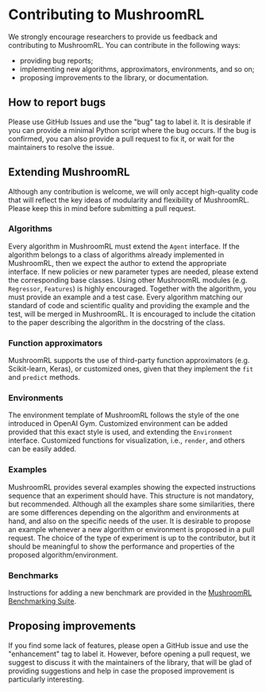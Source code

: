 Contributing to MushroomRL
==========================
We strongly encourage researchers to provide us feedback and contributing
to MushroomRL. You can contribute in the following ways:
* providing bug reports;
* implementing new algorithms, approximators, environments, and so on;
* proposing improvements to the library, or documentation.

How to report bugs
------------------
Please use GitHub Issues and use the "bug" tag to label it. It is desirable if you can provide a minimal Python script
where the bug occurs. If the bug is confirmed, you can also provide a pull request to fix it, or wait for the maintainers to
resolve the issue.

Extending MushroomRL
--------------------
Although any contribution is welcome, we will only accept high-quality code that will reflect the key ideas
of modularity and flexibility of MushroomRL. Please keep this in mind before submitting
a pull request.

### Algorithms
Every algorithm in MushroomRL must extend the ``Agent`` interface. If the algorithm belongs to a class of algorithms already
implemented in MushroomRL, then we expect the author to extend the appropriate interface. If new policies or new parameter types
are needed, please extend the corresponding base classes. Using other MushroomRL modules (e.g. ``Regressor``, ``Features``) is
highly encouraged. Together with the algorithm, you must provide an example and a test case. Every algorithm matching our
standard of code and scientific quality and providing the example and the test, will be merged in MushroomRL. It is encouraged
to include the citation to the paper describing the algorithm in the docstring of the class.

### Function approximators
MushroomRL supports the use of third-party function approximators (e.g. Scikit-learn, Keras),
or customized ones, given that they implement the ``fit`` and ``predict`` methods.

### Environments
The environment template of MushroomRL follows the style of the one introduced in OpenAI Gym.
Customized environment can be added provided that this exact style is used, and extending
the ``Environment`` interface. Customized functions for visualization, i.e., ``render``, and
others can be easily added.

### Examples
MushroomRL provides several examples showing the expected instructions sequence that an
experiment should have. This structure is not mandatory, but recommended. Although all
the examples share some similarities, there are some differences depending on the
algorithm and environments at hand, and also on the specific needs of the user. It is
desirable to propose an example whenever a new algorithm or environment is proposed in
a pull request. The choice of the type of experiment is up to the contributor, but it should
be meaningful to show the performance and properties of the proposed algorithm/environment.

### Benchmarks
Instructions for adding a new benchmark are provided in the [MushroomRL Benchmarking Suite](
https://github.com/MushroomRL/mushroom-rl-benchmark/blob/master/CONTRIBUTING.md).

Proposing improvements
----------------------
If you find some lack of features, please open a GitHub issue and use the "enhancement" tag to label it. However, before
opening a pull request, we suggest to discuss it with the maintainers of the library, that will be glad of providing
suggestions and help in case the proposed improvement is particularly interesting.
